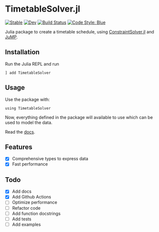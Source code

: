 # TimetableSolver.jl

[![Stable](https://img.shields.io/badge/docs-stable-blue.svg)](https://Sushant-Padha.github.io/TimetableSolver.jl/stable)
[![Dev](https://img.shields.io/badge/docs-dev-blue.svg)](https://Sushant-Padha.github.io/TimetableSolver.jl/dev)
[![Build Status](https://github.com/Sushant-Padha/TimetableSolver.jl/actions/workflows/CI.yml/badge.svg?branch=master)](https://github.com/Sushant-Padha/TimetableSolver.jl/actions/workflows/CI.yml?query=branch%3Amaster)
[![Code Style: Blue](https://img.shields.io/badge/code%20style-blue-4495d1.svg)](https://github.com/invenia/BlueStyle)


Julia package to create a timetable schedule, using [ConstraintSolver.jl](https://github.com/Wikunia/ConstraintSolver.jl) and [JuMP](https://github.com/jump-dev/JuMP.jl).

## Installation

Run the Julia REPL and run

```
] add TimetableSolver
```

## Usage

Use the package with:
```
using TimetableSolver
```
Now, everything defined in the package will available to use which can be used to model the data.

Read the [docs](https://sushant-padha.github.io/TimetableSolver.jl/stable).

## Features

- [X] Comprehensive types to express data
- [X] Fast performance

## Todo

- [X] Add docs
- [X] Add Github Actions
- [ ] Optimize performance
- [ ] Refactor code
- [ ] Add function docstrings
- [ ] Add tests
- [ ] Add examples
